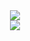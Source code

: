 <div align="center">
  <img src="https://cdn.discordapp.com/attachments/1005346113043316766/1146002046093377536/biglogo.png">
  <br>
  <a href="https://estateguesser.ca">
    <img src="https://strcsn.gotohouse.top/csn/4.png">
  </a>
</div>
